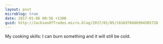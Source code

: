 ```yaml
---
layout: post
microblog: true
date: 2017-01-06 00:56 +1300
guid: http://JacksonOfTrades.micro.blog/2017/01/05/t816976686994505728.html
---
```

My cooking skills: I can burn something and it will still be cold.
